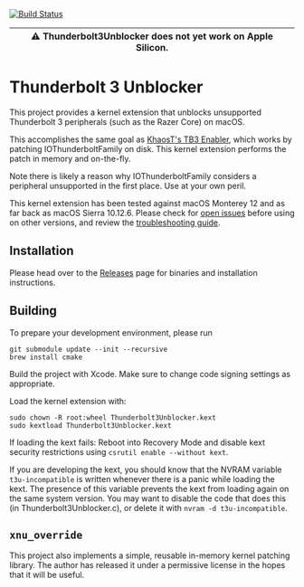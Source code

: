 [![Build Status](https://travis-ci.org/rgov/Thunderbolt3Unblocker.svg?branch=master)](https://travis-ci.org/rgov/Thunderbolt3Unblocker)

| :warning: Thunderbolt3Unblocker does not yet work on Apple Silicon. |
|---------------------------------------------------------------------|

# Thunderbolt 3 Unblocker

This project provides a kernel extension that unblocks unsupported Thunderbolt
3 peripherals (such as the Razer Core) on macOS.

This accomplishes the same goal as [KhaosT's TB3 Enabler][tb3-enabler], which
works by patching IOThunderboltFamily on disk. This kernel extension performs
the patch in memory and on-the-fly.

[tb3-enabler]: https://github.com/KhaosT/tb3-enabler

Note there is likely a reason why IOThunderboltFamily considers a peripheral
unsupported in the first place. Use at your own peril.

This kernel extension has been tested against macOS Monterey 12 and as far
back as macOS Sierra 10.12.6. Please check for [open issues][issues] before
using on other versions, and review the [troubleshooting guide][trouble].

[issues]: https://github.com/rgov/Thunderbolt3Unblocker/issues
[trouble]: https://github.com/rgov/Thunderbolt3Unblocker/wiki/Troubleshooting


## Installation

Please head over to the [Releases][] page for binaries and installation
instructions.

[Releases]: https://github.com/rgov/Thunderbolt3Unblocker/releases


## Building

To prepare your development environment, please run

    git submodule update --init --recursive
    brew install cmake

Build the project with Xcode. Make sure to change code signing settings as
appropriate.

Load the kernel extension with:

    sudo chown -R root:wheel Thunderbolt3Unblocker.kext
    sudo kextload Thunderbolt3Unblocker.kext

If loading the kext fails: Reboot into Recovery Mode and disable kext security
restrictions using `csrutil enable --without kext`.

If you are developing the kext, you should know that the NVRAM variable `t3u-incompatible` is written whenever there is a panic while loading the kext. The presence of this variable prevents the kext from loading again on the same system version. You may want to disable the code that does this (in Thunderbolt3Unblocker.c), or delete it with `nvram -d t3u-incompatible`.


## `xnu_override`

This project also implements a simple, reusable in-memory kernel patching
library. The author has released it under a permissive license in the hopes
that it will be useful.
